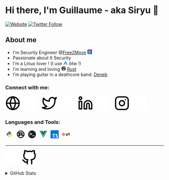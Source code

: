 # Hi there, I'm Guillaume - aka Siryu 👋 

[![Website](https://img.shields.io/website?label=siryu.fr&style=for-the-badge&url=https%3A%2F%2Fsiryu.fr)](https://siryu.fr)
[![Twitter Follow](https://img.shields.io/twitter/follow/Siiiryu?color=1DA1F2&logo=twitter&style=for-the-badge)](https://twitter.com/intent/follow?original_referer=https%3A%2F%2Fgithub.com%2FSirryu&screen_name=Siiiryu)

## About me

- I'm Security Engineer @[Free2Move](https://www.free2move.com/) <img src="images/f2m.png" alt="free2move" width="15"/>
- Passionate about It Security
- I'm a Linux lover ! (I use <img src="images/arch.png" alt="Arch" width="15"/> btw !)
- I'm learning and loving <img height="15" src="https://raw.githubusercontent.com/github/explore/80688e429a7d4ef2fca1e82350fe8e3517d3494d/topics/rust/rust.png"> [Rust](https://www.rust-lang.org/)
- I'm playing guitar in a deathcore band: [Deneb](https://www.deneb.band)

### Connect with me:

[![website](./images/globe-light.svg)](https://siryu.fr#gh-light-mode-only)
[![website](./images/globe-dark.svg)](https://siryu.fr#gh-dark-mode-only)
&nbsp;&nbsp;
[![website](./images/twitter-light.svg)](https://twitter.com/Siiiryu#gh-light-mode-only)
[![website](./images/twitter-dark.svg)](https://twitter.com/Siiiryu#gh-dark-mode-only)
&nbsp;&nbsp;
[![website](./images/linkedin-light.svg)](https://linkedin.com/in/guillaume-grabé-5b5958a6/#gh-light-mode-only)
[![website](./images/linkedin-dark.svg)](https://linkedin.com/in/guillaume-grabé-5b5958a6/#gh-dark-mode-only)
&nbsp;&nbsp;
[![website](./images/instagram-light.svg)](https://www.instagram.com/deneb_siryu/#gh-light-mode-only)
[![website](./images/instagram-dark.svg)](https://www.instagram.com/deneb_siryu/#gh-dark-mode-only)

### Languages and Tools:

<img align="left" width="26px" src="https://raw.githubusercontent.com/github/explore/80688e429a7d4ef2fca1e82350fe8e3517d3494d/topics/python/python.png" style="padding-right:10px;">
<img align="left" width="26px" src="https://raw.githubusercontent.com/github/explore/80688e429a7d4ef2fca1e82350fe8e3517d3494d/topics/rust/rust.png" style="padding-right:10px;">
<img align="left" width="26px" src="https://raw.githubusercontent.com/github/explore/80688e429a7d4ef2fca1e82350fe8e3517d3494d/topics/terminal/terminal.png" style="padding-right:10px;">
<img align="left" width="26px" src="https://raw.githubusercontent.com/github/explore/80688e429a7d4ef2fca1e82350fe8e3517d3494d/topics/vue/vue.png" style="padding-right:10px;">
<img align="left" width="26px" src="https://raw.githubusercontent.com/github/explore/80688e429a7d4ef2fca1e82350fe8e3517d3494d/topics/typescript/typescript.png" style="padding-right:10px;">
<img align="left" width="26px" src="https://raw.githubusercontent.com/github/explore/80688e429a7d4ef2fca1e82350fe8e3517d3494d/topics/git/git.png" style="padding-right:10px;">
<br />
<br />

________
[![GH](./images/github-dark.svg)](https://github.com/Siryu6#gh-dark-mode-only)
[![GH](./images/github-light.svg)](https://github.com/Siryu6#gh-light-mode-only)
<details>
  <summary>GitHub Stats</summary>

  <img align="left" alt="Siryu6's GitHub Stats" src="https://github-readme-stats-git-masterrstaa-rickstaa.vercel.app/api?username=Siryu6&show_icons=true&hide_border=false&title_color=ff652f&icon_color=FFE400&bg_color=09131B&text_color=ffffff&border_color=0c1a25" />
</details>
